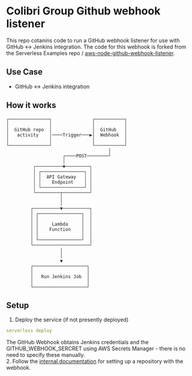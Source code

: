 
# Colibri Group Github webhook listener

This repo cotanins code to run a GitHub webhook listener for use with GitHub <-> Jenkins integration.  The code for this webhook is forked from the Serverless Examples repo / [aws-node-github-webhook-listener](https://github.com/serverless/examples/tree/master/aws-node-github-webhook-listener).  

## Use Case

* GitHub <-> Jenkins integration 

## How it works

```
┌───────────────┐               ┌───────────┐
│               │               │           │
│  GitHub repo  │               │  GitHub   │
│   activity    │────Trigger───▶│  Webhook  │
│               │               │           │
└───────────────┘               └───────────┘
                                      │
                     ┌────POST────────┘
                     │
          ┌──────────▼─────────┐
          │ ┌────────────────┐ │
          │ │  API Gateway   │ │
          │ │    Endpoint    │ │
          │ └────────────────┘ │
          └─────────┬──────────┘
                    │
                    │
         ┌──────────▼──────────┐
         │ ┌────────────────┐  │
         │ │                │  │
         │ │     Lambda     │  │
         │ │    Function    │  │
         │ │                │  │
         │ └────────────────┘  │
         └─────────────────────┘
                    │
                    │
                    ▼
         ┌────────────────────┐
         │                    │
         │   Run Jenkins Job  │
         │                    │
         └────────────────────┘
```

## Setup

1. Deploy the service (if not presently deployed)

  ```yaml
  serverless deploy
  ```
The GitHub Webhook obtains Jenkins credentials and the GITHUB_WEBHOOK_SERCRET using AWS Secrets Manager - there is no need to specify these manually.  
2. Follow the [internal documentation](https://colibrigroup.atlassian.net/wiki/spaces/ENG/pages/180518931/GitHub+%3C-%3E+Jenkins+Webhook) for setting up a repository with the webhook.  
